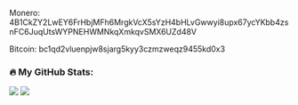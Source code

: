 Monero: 4B1CkZY2LwEY6FrHbjMFh6MrgkVcX5sYzH4bHLvGwwyi8upx67ycYKbb4zsnFC6JuqUtsWYPNEHWMNkqXmkqvSMX6UZd48V


Bitcoin:
bc1qd2vluenpjw8sjarg5kyy3czmzweqz9455kd0x3

<div id="header" align="center">
</div>
<main>
  <h3>🔥 My GitHub Stats:</h3>
  <img src="https://github-readme-streak-stats.herokuapp.com?user=19atlas&theme=dark&background=000000&date_format=n%2Fj%5B%2FY%5D" />
  <img src="https://github-readme-stats.vercel.app/api/top-langs/?username=19atlas&theme=vision-friendly-dark&layout=pie" />
  <!-- <img src="" /> -->
</main>
